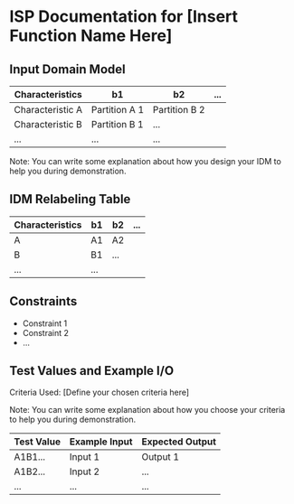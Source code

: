 # ISP Documentation for [Insert Function Name Here]

## Input Domain Model

| Characteristics  | b1            | b2            | ... |
|------------------|---------------|---------------|-----|
| Characteristic A | Partition A 1 | Partition B 2 |     |
| Characteristic B | Partition B 1 | ...           |     |
| ...              | ...           | ...           |     |

Note: You can write some explanation about how you design your IDM to help you
during demonstration.

## IDM Relabeling Table

| Characteristics | b1  | b2  | ... |
|-----------------|-----|-----|-----|
| A               | A1  | A2  |     |
| B               | B1  | ... |     |
| ...             | ... |     |     |

## Constraints

- Constraint 1
- Constraint 2
- ...

## Test Values and Example I/O

Criteria Used: [Define your chosen criteria here]

Note: You can write some explanation about how you choose your criteria to help
you during demonstration.

| Test Value | Example Input | Expected Output |
|------------|---------------|-----------------|
| A1B1...    | Input 1       | Output 1        |
| A1B2...    | Input 2       | ...             |
| ...        | ...           | ...             |